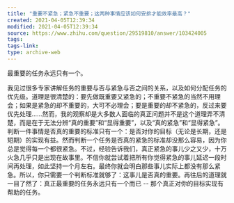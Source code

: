 ```yaml
---
title: "重要不紧急；紧急不重要；这两种事情应该如何安排才能效率最高？"
created: 2021-04-05T12:39:34
modified: 2021-04-05T12:39:34
source: https://www.zhihu.com/question/29519810/answer/103424005
tags:
tags-link:
type: archive-web
---
```

最重要的任务永远只有一个。

我见过很多专家讲解任务的重要与否与紧急与否之间的关系，以及如何分配任务的优先级。道理是很清楚的：要先做既重要又紧急的；不重要不紧急的当然不用理会；如果是紧急的却不重要的，大可不必理会；要是重要的却不紧急的，反过来要优先处理……然而，我的观察却是大多数人面临的真正问题并不是这个道理弄不清楚，而是在于无法分辨“真的重要”和“显得重要”，以及“真的紧急”和“显得紧急”。判断一件事情是否真的重要的标准只有一个：是否对你的目标（无论是长期，还是短期）的实现有益。然而判断一个任务是否真的紧急的标准却没那么容易，因为你总是觉得每一个都很紧急。不过，经验告诉我们，真正紧急的事儿少之又少，十万火急几乎只是出现在故事里。不信你就尝试着把所有你觉得紧急的事儿延迟一段时间再处理，如此坚持一个月左右。最终你就会明白那些事儿实际上都没有那么紧急。所以，你只需要一个判断标准就够了：这事儿是否真的重要。再往后的道理就一目了然了：真正最重要的任务永远只有一个而已 -- 那个真正对你的目标实现有帮助的任务。